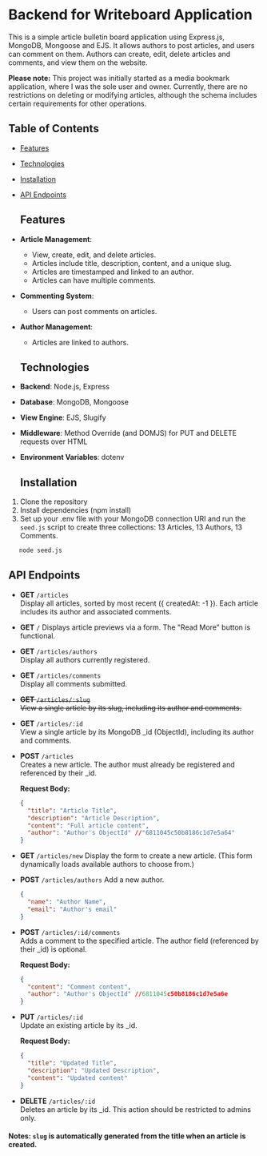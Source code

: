 # Backend for Writeboard Application
This is a simple article bulletin board application using Express.js, MongoDB, Mongoose and EJS. It allows authors to post articles, and users can comment on them. Authors can create, edit, delete articles and comments, and view them on the website.

**Please note:** This project was initially started as a media bookmark application, where I was the sole user and owner. Currently, there are no restrictions on deleting or modifying articles, although the schema includes certain requirements for other operations.


## Table of Contents

- [Features](#features)
- [Technologies](#technologies)
- [Installation](#installation)
- [API Endpoints](#api-endpoints)


  ## Features

- **Article Management**: 
  - View, create, edit, and delete articles. 
  - Articles include title, description, content, and a unique slug.
  - Articles are timestamped and linked to an author.
  - Articles can have multiple comments.

- **Commenting System**: 
  - Users can post comments on articles.
- **Author Management**: 
  - Articles are linked to authors.

  ## Technologies

- **Backend**: Node.js, Express
- **Database**: MongoDB, Mongoose
- **View Engine**: EJS, Slugify
- **Middleware**: Method Override (and DOMJS) for PUT and DELETE requests over HTML
- **Environment Variables**: dotenv

  ## Installation

1. Clone the repository
2. Install dependencies (npm install)
3. Set up your .env file with your MongoDB connection URI and run the `seed.js` script to create three collections: 13 Articles, 13 Authors, 13 Comments.
```bash
   node seed.js
```

  ## API Endpoints

- **GET** `/articles`  
  Display all articles, sorted by most recent ({ createdAt: -1 }).
  Each article includes its author and associated comments. 

- **GET** `/` 
  Displays article previews via a form. The "Read More" button is functional.

- **GET** `/articles/authors`  
  Display all authors currently registered.   

- **GET** `/articles/comments`  
  Display all comments submitted.  


- ~~**GET** `/articles/:slug`~~  
  ~~View a single article by its slug, including its author and comments.~~ 

- **GET** `/articles/:id`  
  View a single article by its MongoDB _id (ObjectId), including its author and comments. 



- **POST** `/articles`  
  Creates a new article. The author must already be registered and referenced by their _id.

  **Request Body:**
  ```json
  {
    "title": "Article Title",
    "description": "Article Description",
    "content": "Full article content",
    "author": "Author's ObjectId" //"6811045c50b8186c1d7e5a64"
  }
  ```

- **GET** `/articles/new`
  Display the form to create a new article. (This form dynamically loads available authors to choose from.)


- **POST** `/articles/authors`
  Add a new author.
  ```json
  {
    "name": "Author Name",
    "email": "Author's email"
  }
  ```

- **POST** `/articles/:id/comments`  
  Adds a comment to the specified article. The author field (referenced by their _id) is optional.

  **Request Body:**
  ```json
  {
    "content": "Comment content",
    "author": "Author's ObjectId" //6811045c50b8186c1d7e5a6e 
  }
  ```


- **PUT** `/articles/:id`  
  Update an existing article by its _id.
  
  **Request Body:**
  ```json
  {
    "title": "Updated Title",
    "description": "Updated Description",
    "content": "Updated content"
  }
  ```

- **DELETE** `/articles/:id`  
  Deletes an article by its _id. This action should be restricted to admins only. 

#### **Notes:** `slug` is automatically generated from the title when an article is created. 
